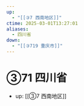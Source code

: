 ```yaml
---
up:
  - "[[③7 西南地区]]"
ctime: 2025-03-01T13:27:01
aliases:
  - 四川省
down:
  - "[[③719 重庆市]]"
---
```


# ③71 四川省

- up: [[③7 西南地区]]
